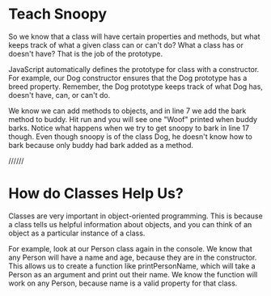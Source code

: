 # Teach Snoopy
So we know that a class will have certain properties and methods, but what keeps track of what a given class can or can't do? What a class has or doesn't have? That is the job of the prototype.

JavaScript automatically defines the prototype for class with a constructor. For example, our Dog constructor ensures that the Dog prototype has a breed property. Remember, the Dog prototype keeps track of what Dog has, doesn't have, can, or can't do.

We know we can add methods to objects, and in line 7 we add the bark method to buddy. Hit run and you will see one "Woof" printed when buddy barks. Notice what happens when we try to get snoopy to bark in line 17 though. Even though snoopy is of the class Dog, he doesn't know how to bark because only buddy had bark added as a method.

//////

# How do Classes Help Us?
Classes are very important in object-oriented programming. This is because a class tells us helpful information about objects, and you can think of an object as a particular instance of a class.

For example, look at our Person class again in the console. We know that any Person will have a name and age, because they are in the constructor. This allows us to create a function like printPersonName, which will take a Person as an argument and print out their name. We know the function will work on any Person, because name is a valid property for that class.
